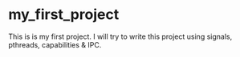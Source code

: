 # my_first_project

This is is my first project. I will try to write this project using signals, pthreads, capabilities & IPC. 
